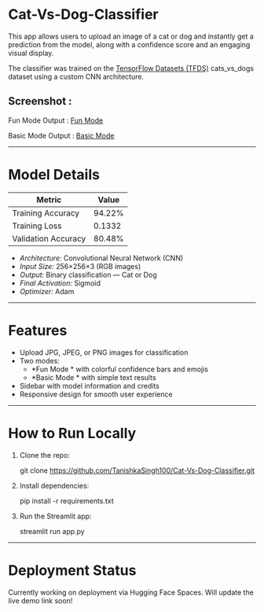 # Cat-Vs-Dog-Classifier

This app allows users to upload an image of a cat or dog and instantly get a prediction from the model, along with a confidence score and an engaging visual display.

The classifier was trained on the [TensorFlow Datasets (TFDS)](https://www.tensorflow.org/datasets/catalog/cats_vs_dogs) cats_vs_dogs dataset using a custom CNN architecture.


## Screenshot : 

Fun Mode Output :
[Fun Mode](https://github.com/TanishkaSingh100/Cat-Vs-Dog-Classifier/blob/main/screenshots/fun_mode_output.png)

Basic Mode Output :
[Basic Mode](https://github.com/TanishkaSingh100/Cat-Vs-Dog-Classifier/blob/main/screenshots/basic_mode_output.png)

---

# Model Details

| Metric               | Value       |
|----------------------|-------------|
| Training Accuracy    | 94.22%      |
| Training Loss        | 0.1332      |
| Validation Accuracy  | 80.48%      |

- *Architecture:* Convolutional Neural Network (CNN)
- *Input Size:* 256×256×3 (RGB images)
- *Output:* Binary classification — Cat or Dog 
- *Final Activation:* Sigmoid
- *Optimizer:* Adam

---

# Features

- Upload JPG, JPEG, or PNG images for classification
- Two modes:  
  - *Fun Mode * with colorful confidence bars and emojis  
  - *Basic Mode * with simple text results
- Sidebar with model information and credits
- Responsive design for smooth user experience

---

# How to Run Locally

1. Clone the repo:

   git clone https://github.com/TanishkaSingh100/Cat-Vs-Dog-Classifier.git

2. Install dependencies:

   pip install -r requirements.txt

3. Run the Streamlit app:

   streamlit run app.py

---

# Deployment Status

Currently working on deployment via Hugging Face Spaces. Will update the live demo link soon!
